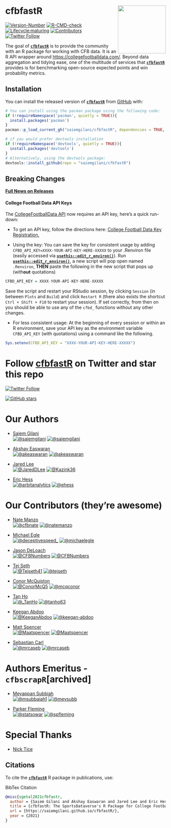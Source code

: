 
# 

# **cfbfastR** <a href='http://saiemgilani.github.io/cfbfastR'><img src='man/figures/logo.png' align="right" height="150" /></a>

<!-- badges: start -->

[![Version-Number](https://img.shields.io/github/r-package/v/saiemgilani/cfbfastR?label=cfbfastR&logo=R&style=for-the-badge)](https://github.com/saiemgilani/cfbfastR/)
[![R-CMD-check](https://img.shields.io/github/workflow/status/saiemgilani/cfbfastR/R-CMD-check?label=R-CMD-Check&logo=R&logoColor=white&style=for-the-badge)](https://github.com/saiemgilani/cfbfastR/actions/workflows/R-CMD-check.yaml)
[![Lifecycle:maturing](https://img.shields.io/badge/lifecycle-maturing-blue.svg?style=for-the-badge&logo=github)](https://github.com/saiemgilani/cfbfastR/)
[![Contributors](https://img.shields.io/github/contributors/saiemgilani/cfbfastR?style=for-the-badge)](https://github.com/saiemgilani/cfbfastR/graphs/contributors)
[![Twitter
Follow](https://img.shields.io/twitter/follow/cfbfastR?color=blue&label=%40cfbfastR&logo=twitter&style=for-the-badge)](https://twitter.com/cfbfastR)
<!-- badges: end -->

The goal of [**`cfbfastR`**](https://saiemgilani.github.io/cfbfastR/) is
to provide the community with an R package for working with CFB data. It
is an R API wrapper around <https://collegefootballdata.com/>. Beyond
data aggregation and tidying ease, one of the multitude of services that
[**`cfbfastR`**](https://saiemgilani.github.io/cfbfastR/) provides is
for benchmarking open-source expected points and win probability
metrics.

## **Installation**

You can install the released version of
[**`cfbfastR`**](https://github.com/saiemgilani/cfbfastR/) from
[GitHub](https://github.com/saiemgilani/cfbfastR) with:

``` r
# You can install using the pacman package using the following code:
if (!requireNamespace('pacman', quietly = TRUE)){
  install.packages('pacman')
}
pacman::p_load_current_gh("saiemgilani/cfbfastR", dependencies = TRUE, update = TRUE)
```

``` r
# if you would prefer devtools installation
if (!requireNamespace('devtools', quietly = TRUE)){
  install.packages('devtools')
}
# Alternatively, using the devtools package:
devtools::install_github(repo = "saiemgilani/cfbfastR")
```

## **Breaking Changes**

[**Full News on
Releases**](https://saiemgilani.github.io/cfbfastR/news/index.html)

#### **College Football Data API Keys**

The [CollegeFootballData API](https://collegefootballdata.com/) now
requires an API key, here’s a quick run-down:

-   To get an API key, follow the directions here: [College Football
    Data Key Registration.](https://collegefootballdata.com/key)

-   Using the key: You can save the key for consistent usage by adding
    `CFBD_API_KEY=XXXX-YOUR-API-KEY-HERE-XXXXX` to your .Renviron file
    (easily accessed via
    [**`usethis::edit_r_environ()`**](https://usethis.r-lib.org/reference/edit.html)).
    Run
    [**`usethis::edit_r_environ()`**](https://usethis.r-lib.org/reference/edit.html),
    a new script will pop open named `.Renviron`, **THEN** paste the
    following in the new script that pops up (with**out** quotations)

``` r
CFBD_API_KEY = XXXX-YOUR-API-KEY-HERE-XXXXX
```

Save the script and restart your RStudio session, by clicking `Session`
(in between `Plots` and `Build`) and click `Restart R` (there also
exists the shortcut `Ctrl + Shift + F10` to restart your session). If
set correctly, from then on you should be able to use any of the `cfbd_`
functions without any other changes.

-   For less consistent usage: At the beginning of every session or
    within an R environment, save your API key as the environment
    variable `CFBD_API_KEY` (with quotations) using a command like the
    following.

``` r
Sys.setenv(CFBD_API_KEY = "XXXX-YOUR-API-KEY-HERE-XXXXX")
```

# Follow [cfbfastR](https://twitter.com/cfbfastR) on Twitter and star this repo

[![Twitter
Follow](https://img.shields.io/twitter/follow/cfbfastR?color=blue&label=%40cfbfastR&logo=twitter&style=for-the-badge)](https://twitter.com/cfbfastR)

[![GitHub
stars](https://img.shields.io/github/stars/saiemgilani/cfbfastR.svg?color=eee&logo=github&style=for-the-badge&label=Star%20cfbfastR&maxAge=2592000)](https://github.com/saiemgilani/cfbfastR/stargazers/)

# **Our Authors**

-   [Saiem Gilani](https://twitter.com/saiemgilani)  
    <a href="https://twitter.com/saiemgilani" target="blank"><img src="https://img.shields.io/twitter/follow/saiemgilani?color=blue&label=%40saiemgilani&logo=twitter&style=for-the-badge" alt="@saiemgilani" /></a>
    <a href="https://github.com/saiemgilani" target="blank"><img src="https://img.shields.io/github/followers/saiemgilani?color=eee&logo=Github&style=for-the-badge" alt="@saiemgilani" /></a>

-   [Akshay Easwaran](https://twitter.com/akeaswaran)  
    <a href="https://twitter.com/akeaswaran" target="blank"><img src="https://img.shields.io/twitter/follow/akeaswaran?color=blue&label=%40akeaswaran&logo=twitter&style=for-the-badge" alt="@akeaswaran" /></a>
    <a href="https://github.com/akeaswaran" target="blank"><img src="https://img.shields.io/github/followers/akeaswaran?color=eee&logo=Github&style=for-the-badge" alt="@akeaswaran" /></a>

-   [Jared Lee](https://twitter.com/JaredDLee) </br>
    <a href="https://twitter.com/JaredDLee" target="blank"><img src="https://img.shields.io/twitter/follow/JaredDLee?color=blue&label=%40JaredDLee&logo=twitter&style=for-the-badge" alt="@JaredDLee" /></a>
    <a href="https://github.com/Kazink36" target="blank"><img src="https://img.shields.io/github/followers/Kazink36?color=eee&logo=Github&style=for-the-badge" alt="@Kazink36" /></a>

-   [Eric Hess](https://twitter.com/arbitanalytics) </br>
    <a href="https://twitter.com/arbitanalytics" target="blank"><img src="https://img.shields.io/twitter/follow/arbitanalytics?color=blue&label=%40arbitanalytics&logo=twitter&style=for-the-badge" alt="@arbitanalytics" /></a>
    <a href="https://github.com/ehess" target="blank"><img src="https://img.shields.io/github/followers/ehess?color=eee&logo=Github&style=for-the-badge" alt="@ehess" /></a>

# **Our Contributors (they’re awesome)**

-   [Nate Manzo](https://twitter.com/cfbnate)  
    <a href="https://twitter.com/cfbnate" target="blank"><img src="https://img.shields.io/twitter/follow/cfbnate?color=blue&label=%40cfbnate&logo=twitter&style=for-the-badge" alt="@cfbnate" /></a>
    <a href="https://github.com/natemanzo" target="blank"><img src="https://img.shields.io/github/followers/natemanzo?color=eee&logo=Github&style=for-the-badge" alt="@natemanzo" /></a>

-   [Michael Egle](https://twitter.com/deceptivespeed_)  
    <a href="https://twitter.com/deceptivespeed_" target="blank"><img src="https://img.shields.io/twitter/follow/deceptivespeed_?color=blue&label=%40deceptivespeed_&logo=twitter&style=for-the-badge" alt="@deceptivespeed_" /></a>
    <a href="https://github.com/michaelegle" target="blank"><img src="https://img.shields.io/github/followers/michaelegle?color=eee&logo=Github&style=for-the-badge" alt="@michaelegle" /></a>

-   [Jason DeLoach](https://twitter.com/CFBNumbers)  
    <a href="https://twitter.com/CFBNumbers" target="blank"><img src="https://img.shields.io/twitter/follow/CFBNumbers?color=blue&label=%40CFBNumbers&logo=twitter&style=for-the-badge" alt="@CFBNumbers" /></a>
    <a href="https://github.com/CFBNumbers" target="blank"><img src="https://img.shields.io/github/followers/CFBNumbers?color=eee&logo=Github&style=for-the-badge" alt="@CFBNumbers" /></a>

-   [Tej Seth](https://twitter.com/Tejseth41)  
    <a href="https://twitter.com/Tejseth41" target="blank"><img src="https://img.shields.io/twitter/follow/Tejseth41?color=blue&label=%40Tejseth41&logo=twitter&style=for-the-badge" alt="@Tejseth41" /></a>
    <a href="https://github.com/tejseth" target="blank"><img src="https://img.shields.io/github/followers/tejseth?color=eee&logo=Github&style=for-the-badge" alt="@tejseth" /></a>

-   [Conor McQuiston](https://twitter.com/ConorMcQ5)  
    <a href="https://twitter.com/ConorMcQ5" target="blank"><img src="https://img.shields.io/twitter/follow/ConorMcQ5?color=blue&label=%40ConorMcQ5&logo=twitter&style=for-the-badge" alt="@ConorMcQ5" /></a>
    <a href="https://github.com/mcqconor" target="blank"><img src="https://img.shields.io/github/followers/mcqconor?color=eee&logo=Github&style=for-the-badge" alt="@mcqconor" /></a>

-   [Tan Ho](https://twitter.com/_TanHo)  
    <a href="https://twitter.com/_TanHo" target="blank"><img src="https://img.shields.io/twitter/follow/_TanHo?color=blue&label=%40_TanHo&logo=twitter&style=for-the-badge" alt="@_TanHo" /></a>
    <a href="https://github.com/tanho63" target="blank"><img src="https://img.shields.io/github/followers/tanho63?color=eee&logo=Github&style=for-the-badge" alt="@tanho63" /></a>

-   [Keegan Abdoo](https://twitter.com/KeeganAbdoo)  
    <a href="https://twitter.com/KeeganAbdoo" target="blank"><img src="https://img.shields.io/twitter/follow/KeeganAbdoo?color=blue&label=%40KeeganAbdoo&logo=twitter&style=for-the-badge" alt="@KeeganAbdoo" /></a>
    <a href="https://github.com/keegan-abdoo" target="blank"><img src="https://img.shields.io/github/followers/keegan-abdoo?color=eee&logo=Github&style=for-the-badge" alt="@keegan-abdoo" /></a>

-   [Matt Spencer](https://twitter.com/Maatspencer)  
    <a href="https://twitter.com/Maatspencer" target="blank"><img src="https://img.shields.io/twitter/follow/Maatspencer?color=blue&label=%40Maatspencer&logo=twitter&style=for-the-badge" alt="@Maatspencer" /></a>
    <a href="https://github.com/Maatspencer" target="blank"><img src="https://img.shields.io/github/followers/Maatspencer?color=eee&logo=Github&style=for-the-badge" alt="@Maatspencer" /></a>

-   [Sebastian Carl](https://twitter.com/mrcaseb)  
    <a href="https://twitter.com/mrcaseb" target="blank"><img src="https://img.shields.io/twitter/follow/mrcaseb?color=blue&label=%40mrcaseb&logo=twitter&style=for-the-badge" alt="@mrcaseb" /></a>
    <a href="https://github.com/mrcaseb" target="blank"><img src="https://img.shields.io/github/followers/mrcaseb?color=eee&logo=Github&style=for-the-badge" alt="@mrcaseb" /></a>

# **Authors Emeritus - `cfbscrapR`\[archived\]**

-   [Meyappan Subbiah](https://twitter.com/msubbaiah1)  
    <a href="https://twitter.com/msubbaiah1" target="blank"><img src="https://img.shields.io/twitter/follow/msubbaiah1?color=blue&label=%40msubbaiah1&logo=twitter&style=for-the-badge" alt="@msubbaiah1" /></a>
    <a href="https://github.com/meysubb" target="blank"><img src="https://img.shields.io/github/followers/meysubb?color=eee&logo=Github&style=for-the-badge" alt="@meysubb" /></a>

-   [Parker Fleming](https://twitter.com/statsowar)  
    <a href="https://twitter.com/statsowar" target="blank"><img src="https://img.shields.io/twitter/follow/statsowar?color=blue&label=%40statsowar&logo=twitter&style=for-the-badge" alt="@statsowar" /></a>
    <a href="https://github.com/spfleming" target="blank"><img src="https://img.shields.io/github/followers/spfleming?color=eee&logo=Github&style=for-the-badge" alt="@spfleming" /></a>

# **Special Thanks**

-   [Nick Tice](https://github.com/NickTice)

## **Citations**

To cite the [**`cfbfastR`**](https://saiemgilani.github.io/cfbfastR/) R
package in publications, use:

BibTex Citation

``` bibtex
@misc{sgetal2021cfbfastr,
  author = {Saiem Gilani and Akshay Easwaran and Jared Lee and Eric Hess},
  title = {cfbfastR: The SportsDataverse's R Package for College Football Data.},
  url = {https://saiemgilani.github.io/cfbfastR/},
  year = {2021}
}
```
